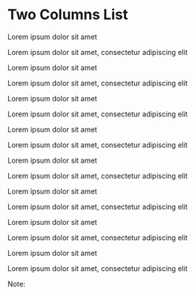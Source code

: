 # Two Columns List

<div class="container">
  <div class="column2">
    <p class="list-title">Lorem ipsum dolor sit amet</p>
    <p class="subtitle">Lorem ipsum dolor sit amet, consectetur adipiscing elit</p>
    <p class="list-title">Lorem ipsum dolor sit amet</p>
    <p class="subtitle">Lorem ipsum dolor sit amet, consectetur adipiscing elit</p>
    <p class="list-title">Lorem ipsum dolor sit amet</p>
    <p class="subtitle">Lorem ipsum dolor sit amet, consectetur adipiscing elit</p>
    <p class="list-title">Lorem ipsum dolor sit amet</p>
    <p class="subtitle">Lorem ipsum dolor sit amet, consectetur adipiscing elit</p>
  </div>

  <div  class="column2">
    <p class="list-title">Lorem ipsum dolor sit amet</p>
    <p class="subtitle">Lorem ipsum dolor sit amet, consectetur adipiscing elit</p>
    <p class="list-title">Lorem ipsum dolor sit amet</p>
    <p class="subtitle">Lorem ipsum dolor sit amet, consectetur adipiscing elit</p>
    <p class="list-title">Lorem ipsum dolor sit amet</p>
    <p class="subtitle">Lorem ipsum dolor sit amet, consectetur adipiscing elit</p>
    <p class="list-title">Lorem ipsum dolor sit amet</p>
    <p class="subtitle">Lorem ipsum dolor sit amet, consectetur adipiscing elit</p>
  </div>
</div>

<!-- Add some speaker notes -->

Note:
